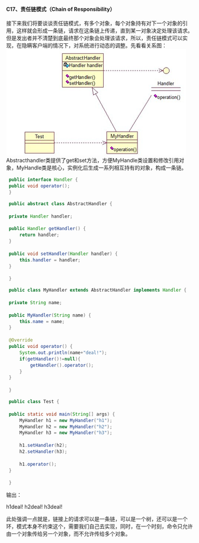 #### C17、责任链模式（Chain of Responsibility）

接下来我们将要谈谈责任链模式，有多个对象，每个对象持有对下一个对象的引用，这样就会形成一条链，请求在这条链上传递，直到某一对象决定处理该请求。但是发出者并不清楚到底最终那个对象会处理该请求，所以，责任链模式可以实现，在隐瞒客户端的情况下，对系统进行动态的调整。先看看关系图：
![img](img4/c17.jpg)
Abstracthandler类提供了get和set方法，方便MyHandle类设置和修改引用对象，MyHandle类是核心，实例化后生成一系列相互持有的对象，构成一条链。

```java
 public interface Handler {
 public void operator();
 }
```

```java
 public abstract class AbstractHandler {

 private Handler handler;  

 public Handler getHandler() {  
     return handler;  
 }  

 public void setHandler(Handler handler) {  
     this.handler = handler;  
 }  

 }
```

```java
 public class MyHandler extends AbstractHandler implements Handler {

 private String name;  

 public MyHandler(String name) {  
     this.name = name;  
 }  

 @Override  
 public void operator() {  
     System.out.println(name+"deal!");  
     if(getHandler()!=null){  
         getHandler().operator();  
     }  
 }  

 }
```

```java
 public class Test {

 public static void main(String[] args) {  
     MyHandler h1 = new MyHandler("h1");  
     MyHandler h2 = new MyHandler("h2");  
     MyHandler h3 = new MyHandler("h3");  

     h1.setHandler(h2);  
     h2.setHandler(h3);  

     h1.operator();  
 }  

 }
```

输出：

h1deal!
h2deal!
h3deal!

此处强调一点就是，链接上的请求可以是一条链，可以是一个树，还可以是一个环，模式本身不约束这个，需要我们自己去实现，同时，在一个时刻，命令只允许由一个对象传给另一个对象，而不允许传给多个对象。
